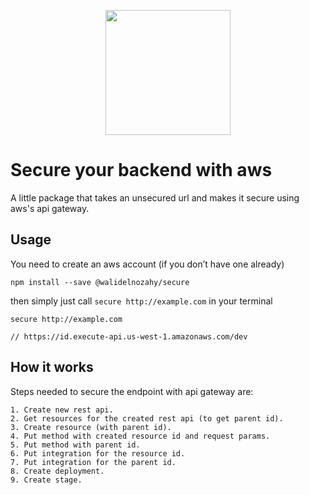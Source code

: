 <p align="center">
  <img src="https://res.cloudinary.com/dqbgnn5hf/image/upload/c_scale,w_200/v1610530093/padlock.svg" width="200" height="200">
</p>

# Secure your backend with aws

A little package that takes an unsecured url and makes it secure using aws's api gateway.

## Usage

You need to create an aws account (if you don’t have one already)

    npm install --save @walidelnozahy/secure

then simply just call `secure http://example.com` in your terminal

    secure http://example.com

    // https://id.execute-api.us-west-1.amazonaws.com/dev

## How it works

Steps needed to secure the endpoint with api gateway are:

    1. Create new rest api.
    2. Get resources for the created rest api (to get parent id).
    3. Create resource (with parent id).
    4. Put method with created resource id and request params.
    5. Put method with parent id.
    6. Put integration for the resource id.
    7. Put integration for the parent id.
    8. Create deployment.
    9. Create stage.
